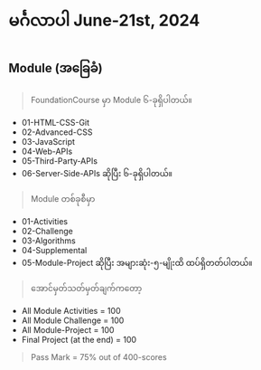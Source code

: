 # မင်္ဂလာပါ June-21st, 2024

## Module (အခြေခံ)
>FoundationCourse မှာ Module ၆-ခုရှိပါတယ်။
- 01-HTML-CSS-Git
- 02-Advanced-CSS
- 03-JavaScript
- 04-Web-APIs
- 05-Third-Party-APIs
- 06-Server-Side-APIs ဆိုပြီး ၆-ခုရှိပါတယ်။

>Module တစ်ခုစီမှာ
- 01-Activities
- 02-Challenge
- 03-Algorithms
- 04-Supplemental
- 05-Module-Project ဆိုပြီး အများဆုံး-၅-မျိုးထိ ထပ်ရှိတတ်ပါတယ်။

>အောင်မှတ်သတ်မှတ်ချက်ကတော့
- All Module Activities = 100
- All Module Challenge = 100
- All Module-Project = 100
- Final Project (at the end) = 100
>Pass Mark = 75% out of 400-scores
